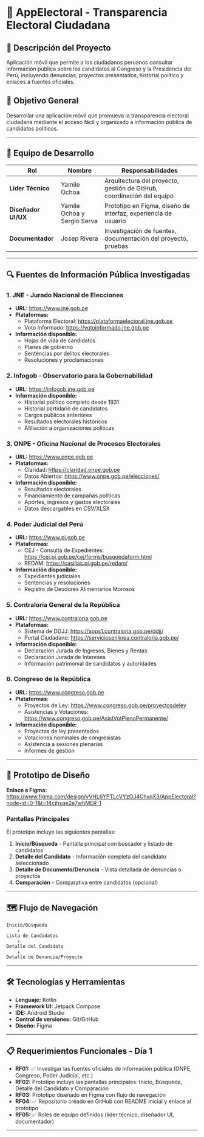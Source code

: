 # 📱 AppElectoral - Transparencia Electoral Ciudadana

## 📖 Descripción del Proyecto

Aplicación móvil que permite a los ciudadanos peruanos consultar información pública sobre los candidatos al Congreso y la Presidencia del Perú, incluyendo denuncias, proyectos presentados, historial político y enlaces a fuentes oficiales.

## 🎯 Objetivo General

Desarrollar una aplicación móvil que promueva la transparencia electoral ciudadana mediante el acceso fácil y organizado a información pública de candidatos políticos.

---

## 👥 Equipo de Desarrollo

| Rol | Nombre | Responsabilidades |
|-----|--------|-------------------|
| **Líder Técnico** | Yamile Ochoa | Arquitectura del proyecto, gestión de GitHub, coordinación del equipo |
| **Diseñador UI/UX** | Yamile Ochoa y Sergio Serva  | Prototipo en Figma, diseño de interfaz, experiencia de usuario |
| **Documentador** | Josep Rivera | Investigación de fuentes, documentación del proyecto, pruebas |

---

## 🔍 Fuentes de Información Pública Investigadas

### 1. JNE - Jurado Nacional de Elecciones
- **URL:** https://www.jne.gob.pe
- **Plataformas:**
  - Plataforma Electoral: https://plataformaelectoral.jne.gob.pe
  - Voto Informado: https://votoinformado.jne.gob.pe
- **Información disponible:**
  - Hojas de vida de candidatos
  - Planes de gobierno
  - Sentencias por delitos electorales
  - Resoluciones y proclamaciones

### 2. Infogob - Observatorio para la Gobernabilidad
- **URL:** https://infogob.jne.gob.pe
- **Información disponible:**
  - Historial político completo desde 1931
  - Historial partidario de candidatos
  - Cargos públicos anteriores
  - Resultados electorales históricos
  - Afiliación a organizaciones políticas

### 3. ONPE - Oficina Nacional de Procesos Electorales
- **URL:** https://www.onpe.gob.pe
- **Plataformas:**
  - Claridad: https://claridad.onpe.gob.pe
  - Datos Abiertos: https://www.onpe.gob.pe/elecciones/
- **Información disponible:**
  - Resultados electorales
  - Financiamiento de campañas políticas
  - Aportes, ingresos y gastos electorales
  - Datos descargables en CSV/XLSX

### 4. Poder Judicial del Perú
- **URL:** https://www.pj.gob.pe
- **Plataformas:**
  - CEJ - Consulta de Expedientes: https://cej.pj.gob.pe/cej/forms/busquedaform.html
  - REDAM: https://casillas.pj.gob.pe/redam/
- **Información disponible:**
  - Expedientes judiciales
  - Sentencias y resoluciones
  - Registro de Deudores Alimentarios Morosos

### 5. Contraloría General de la República
- **URL:** https://www.contraloria.gob.pe
- **Plataformas:**
  - Sistema de DDJJ: https://apps1.contraloria.gob.pe/ddjj/
  - Portal Ciudadano: https://serviciosenlinea.contraloria.gob.pe/
- **Información disponible:**
  - Declaración Jurada de Ingresos, Bienes y Rentas
  - Declaración Jurada de Intereses
  - Información patrimonial de candidatos y autoridades

### 6. Congreso de la República
- **URL:** https://www.congreso.gob.pe
- **Plataformas:**
  - Proyectos de Ley: https://www.congreso.gob.pe/proyectosdeley
  - Asistencias y Votaciones: https://www.congreso.gob.pe/AsistVotPlenoPermanente/
- **Información disponible:**
  - Proyectos de ley presentados
  - Votaciones nominales de congresistas
  - Asistencia a sesiones plenarias
  - Informes de gestión

---

## 🎨 Prototipo de Diseño

**Enlace a Figma:** https://www.figma.com/design/vVHL6YPTLcVYzOJ4ChxqX3/AppElectoral?node-id=0-1&t=14cjhsqe2e7whMER-1

### Pantallas Principales

El prototipo incluye las siguientes pantallas:

1. **Inicio/Búsqueda** - Pantalla principal con buscador y listado de candidatos
2. **Detalle del Candidato** - Información completa del candidato seleccionado
3. **Detalle de Documento/Denuncia** - Vista detallada de denuncias o proyectos
4. **Comparación** - Comparativa entre candidatos (opcional)

---

## 🗺️ Flujo de Navegación

```
Inicio/Búsqueda
    ↓
Lista de Candidatos
    ↓
Detalle del Candidato
    ↓
Detalle de Denuncia/Proyecto
```

---

## 🛠️ Tecnologías y Herramientas

- **Lenguaje:** Kotlin
- **Framework UI:** Jetpack Compose
- **IDE:** Android Studio
- **Control de versiones:** Git/GitHub
- **Diseño:** Figma

---

## 📋 Requerimientos Funcionales - Día 1

- **RF01:** ✅ Investigar las fuentes oficiales de información pública (ONPE, Congreso, Poder Judicial, etc.)
- **RF02:** Prototipo incluye las pantallas principales: Inicio, Búsqueda, Detalle del Candidato y Comparación
- **RF03:** Prototipo diseñado en Figma con flujo de navegación
- **RF04:** ✅ Repositorio creado en GitHub con README inicial y enlace al prototipo
- **RF05:** ✅ Roles de equipo definidos (líder técnico, diseñador UI, documentador)

---
